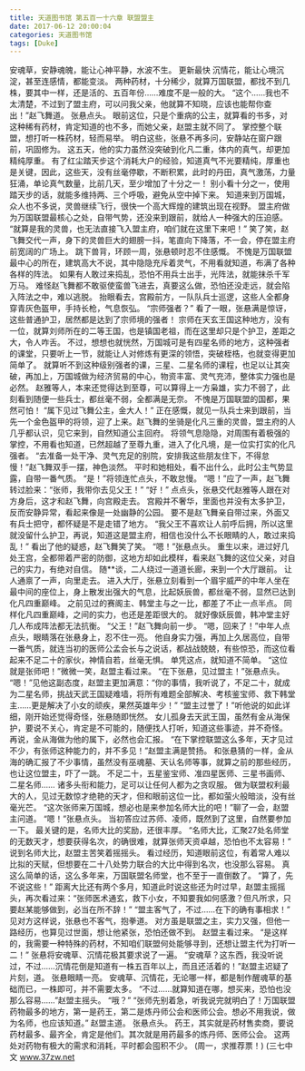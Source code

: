 ```yaml
---
title: 天道图书馆 第五百一十六章 联盟盟主
date: 2017-06-12 20:00:04
categories: 天道图书馆
tags: [Duke]
---
```


安魂草，安静魂魄，能让心神平静，水波不生。 更新最快
沉情花，能让心境沉淀，甚至连感情，都能变淡。
两种药材，十分稀少，就算万国联盟，都找不到几株，要其中一样，还是活的、五百年份……难度不是一般的大。
“这个……我也不太清楚，不过到了盟主府，可以问我父亲，他就算不知晓，应该也能帮你查出！”赵飞舞道。
张悬点头。
眼前这位，只是个重病的公主，就算看的书多，对这种稀有药材，肯定知道的也不多，而她父亲，赵盟主就不同了。
掌控整个联盟，想打听一株药材，轻而易举。
明白这些，张悬不再多问，安静站在窗户跟前，巩固修为。
这五天，他的实力虽然没突破到化凡二重，体内的真气，却更加精纯厚重。
有了红尘踏天步这个消耗大户的经验，知道真气不光要精纯，厚重也是关键，因此，这些天，没有丝毫停歇，不断积累，此时的丹田，真气激荡，力量狂涌，单论真气数量，比前几天，至少增加了十分之一！
别小看十分之一，使用踏天步的话，就能多维持两、三个呼吸，避免从空中掉下来。
知道来到万国城，众人也不多说，灵兽继续飞行，很快一个高大辉煌的建筑出现在视野。
盟主府做为万国联盟最核心之处，自带气势，还没来到跟前，就给人一种强大的压迫感。
“就算是我的灵兽，也无法直接飞入盟主府，咱们就在这里下来吧！”
笑了笑，赵飞舞交代一声，身下的灵兽巨大的翅膀一抖，笔直向下降落，不一会，停在盟主府前宽阔的广场上。
跳下兽背，环顾一周，张悬顿时忍不住感慨。
不愧是万国联盟最中心的所在，建筑高大不说，其中隐隐充斥着灵气，不用看就知道，布满了各种各样的阵法。
如果有人敢过来捣乱，恐怕不用兵士出手，光阵法，就能抹杀千军万马。
难怪赵飞舞都不敢驱使蛮兽飞进去，真要这么做，恐怕还没走远，就会陷入阵法之中，难以逃脱。
抬眼看去，宫殿前方，一队队兵士巡逻，这些人全都身穿青灰色盔甲，手持长枪，气息恢弘。
“宗师强者？”
看了一眼，张悬满是惊讶，这些普通护卫，居然都是达到了宗师境的强者！
宗师在天玄王国这种地方，没有一位，就算刘师所在的二等王国，也是镇国老祖，而在这里却只是个护卫，差距之大，令人咋舌。
不过，想想也就恍然，万国城可是有四星名师的地方，这种强者的课堂，只要听上一节，就能让人对修炼有更深的领悟，突破桎梏，也就变得更加简单了。
就算听不到这种级别强者的课，三星、二星名师的课程，也足以让其突破，再加上，万国城做为经济贸易的中心，物资丰富、灵气充沛，整体实力强也是必然。
赵雅等人，本来还觉得达到至尊，可以算得上一方枭雄，实力不弱了，此刻看到随便一些兵士，都丝毫不弱，全都满是无奈。
不愧是万国联盟的国都，果然可怕！
“属下见过飞舞公主，金大人！”
正在感慨，就见一队兵士来到跟前，当先一个金色盔甲的将领，迎了上来。赵飞舞的坐骑是化凡三重的灵兽，盟主府的人几乎都认识，见它来到，自然知道公主回府。
将领气息隐隐，对周围有着极强的掌控，不用看也知道，已然超越了至尊九重，进入了化凡境，是一位实打实的化凡强者。
“去准备一处干净、灵气充足的别院，安排我这些朋友住下，不得怠慢！”赵飞舞双手一摆，神色淡然。
平时和她相处，看不出什么，此时公主气势显露，自带一番气质。
“是！”将领连忙点头，不敢怠慢。
“嗯！”应了一声，赵飞舞转过脸来：“张师，我带你去见父王！”
“好！”
点点头，张悬交代赵雅等人跟在对方身后，这才和赵飞舞，向宫殿走去。
宫殿并不奢华，里面也并没有太多护卫，反而安静异常，看起来像是一处幽静的公园。
要不是赵飞舞亲自带过来，外面又有兵士把守，都怀疑是不是走错了地方。
“我父王不喜欢让人前呼后拥，所以这里就没留什么护卫，再说，知道这是盟主府，相信也没什么不长眼睛的人，敢过来捣乱！”
看出了他的疑惑，赵飞舞笑了笑。
“嗯！”张悬点头。
重生以来，进过好几处王宫，全都带着严密的防御，这地方却如此模样，看来赵飞舞的这位父亲，对自己的实力，有绝对自信。
随**谈，二人绕过一道道长廊，来到一个大厅跟前。
让人通禀了一声，向里走去。
进入大厅，张悬立刻看到一个眉宇威严的中年人坐在最中间的座位上，身上散发出强大的气息，比起妖辰兽，都丝毫不弱，显然已达到化凡四重巅峰。
之前见过的赛阁主、韩堂主与之一比，都差了不止一点半点。
同样化凡四重巅峰，之间的实力，也还是差距很大的。
就好像妖辰兽，韩冲堂主好几人布成阵法都无法抗衡。
“父王！”赵飞舞向前一步。
“嗯，回来了！”中年人点点头，眼睛落在张悬身上，忍不住一亮。
他自身实力强，再加上久居高位，自带一番气质，就连当初的医师公孟会长与之说话，都战战兢兢，有些惊恐，而这位看起来不足二十的家伙，神情自若，丝毫无惧。
单凭这点，就知道不简单。
“这位就是张师吧！”微微一笑，赵盟主看过来。
“在下张悬，见过盟主！”张悬点头。
“嗯！”见他这副态度，赵盟主更加满意：“你的事情，我听说了，不足二十，就成为二星名师，挑战天武王国疑难墙，将所有难题全部解决、考核鉴宝师、救下韩堂主……更是解决了小女的顽疾，果然英雄年少！”
“盟主过誉了！”听他说的如此详细，刚开始还觉得奇怪，张悬随即恍然。
女儿孤身去天武王国，虽然有金从海保护，要说不关心，肯定是不可能的，随便找人打听，知道这些事迹，并不奇怪。
再说，金从海做为他的属下，必然也会汇报。
“在下掌控联盟这么多年，天才见过不少，有张师这种能力的，并不多见！”赵盟主满是赞扬。
和张悬猜的一样，金从海的确汇报了不少事情，虽然没有巫魂墓、天认名师等事，就算之前的那些经历，也让这位盟主，吓了一跳。
不足二十，五星鉴宝师、准四星医师、三星书画师、二星名师……
诸多头衔和能力，足可以让任何人都为之贪叹服。
做为联盟权利最大的人，见过无数惊才绝艳的天才，但和眼前这位一比，都如萤火般暗淡，没有丝毫光芒。
“这次张师来万国城，想必也是来参加名师大比的吧！”聊了一会，赵盟主问道。
“嗯！”张悬点头。
当初答应过苏师、凌师，既然到了这里，自然要参加一下。
最关键的是，名师大比的奖励，还很丰厚。
“名师大比，汇聚27处名师堂的无数天才，想要获得名次，的确很难，就算张师天资卓越，恐怕也不太容易！”
说到名师大比，赵盟主苦笑着摇摇头。
看过经历，知道眼前这位，有着常人难以比拟的天赋，但想要在二十八处势力联合的大比中得到名次，也没那么容易。
真这么简单的话，这么多年来，万国联盟名师堂，也不至于一直倒数了。
“算了，先不说这些！”
距离大比还有两个多月，知道此时说这些还为时过早，赵盟主摇摇头，再次看过来：“张师医术通玄，救下小女，不知要我如何感激？但凡所求，只要赵某能够做到，必当在所不辞！”
“盟主客气了，不过……在下的确有事相求！”
见对方这样说，张悬也不客气，抱拳道。
对方虽是联盟之主，实力又强，但他一路经历，也算见过世面，想让他紧张，恐怕还做不到。
赵盟主看过来。
“是这样的，我需要一种特殊的药材，不知咱们联盟何处能够寻到，还想让盟主代为打听一二！”
张悬将安魂草、沉情花极其要求说了一遍。
“安魂草？这东西，我没听说过，不过……沉情花倒是知道有一株五百年以上，而且还活着的！”赵盟主迟疑了片刻，道。
张悬眼睛一亮。
安魂草、沉情花，无论哪一样，都是制作醒魂草的基础而已，一株即可，并不需要太多。
“不过……就算知道在哪，想买来，恐怕也没那么容易……”赵盟主摇头。
“哦？”
“张师先别着急，听我说完就明白了！万国联盟药物最多的地方，第一是药王，第二是炼丹师公会和医师公会。想必不用我说，做为名师，也应该知道。”
赵盟主道。
张悬点头。
药王，其实就是药材售卖商，要说药材最多、最齐全，肯定是他们。其次就是用药最多的炼丹师、医师公会。
这两处对药物有极大的需求和消耗，平时都会囤积不少。
(周一，求推荐票！)
(三七中文 www.37zw.net